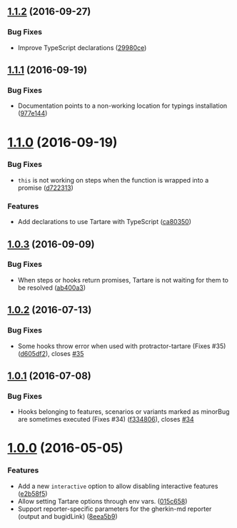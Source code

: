 <a name="1.1.2"></a>
## [1.1.2](https://github.com/telefonicaid/tartare/compare/v1.1.1...v1.1.2) (2016-09-27)


### Bug Fixes

* Improve TypeScript declarations ([29980ce](https://github.com/telefonicaid/tartare/commit/29980ce))



<a name="1.1.1"></a>
## [1.1.1](https://github.com/telefonicaid/tartare/compare/v1.1.0...v1.1.1) (2016-09-19)


### Bug Fixes

* Documentation points to a non-working location for typings installation ([977e144](https://github.com/telefonicaid/tartare/commit/977e144))



<a name="1.1.0"></a>
# [1.1.0](https://github.com/telefonicaid/tartare/compare/v1.0.3...v1.1.0) (2016-09-19)


### Bug Fixes

* `this` is not working on steps when the function is wrapped into a promise ([d722313](https://github.com/telefonicaid/tartare/commit/d722313))

### Features

* Add declarations to use Tartare with TypeScript ([ca80350](https://github.com/telefonicaid/tartare/commit/ca80350))



<a name="1.0.3"></a>
## [1.0.3](https://github.com/telefonicaid/tartare/compare/v1.0.2...v1.0.3) (2016-09-09)


### Bug Fixes

* When steps or hooks return promises, Tartare is not waiting for them to be resolved ([ab400a3](https://github.com/telefonicaid/tartare/commit/ab400a3))



<a name="1.0.2"></a>
## [1.0.2](https://github.com/telefonicaid/tartare/compare/v1.0.1...v1.0.2) (2016-07-13)


### Bug Fixes

* Some hooks throw error when used with protractor-tartare (Fixes #35) ([d605df2](https://github.com/telefonicaid/tartare/commit/d605df2)), closes [#35](https://github.com/telefonicaid/tartare/issues/35)



<a name="1.0.1"></a>
## [1.0.1](https://github.com/telefonicaid/tartare/compare/v1.0.0...v1.0.1) (2016-07-08)


### Bug Fixes

* Hooks belonging to features, scenarios or variants marked as minorBug are sometimes executed (Fixes #34) ([f334806](https://github.com/telefonicaid/tartare/commit/f334806)), closes [#34](https://github.com/telefonicaid/tartare/issues/34)



<a name="1.0.0"></a>
# [1.0.0](https://github.com/telefonicaid/tartare/compare/v0.9.0...v1.0.0) (2016-05-05)


### Features

* Add a new `interactive` option to allow disabling interactive features ([e2b58f5](https://github.com/telefonicaid/tartare/commit/e2b58f5))
* Allow setting Tartare options through env vars. ([015c658](https://github.com/telefonicaid/tartare/commit/015c658))
* Support reporter-specific parameters for the gherkin-md reporter (output and bugidLink) ([8eea5b9](https://github.com/telefonicaid/tartare/commit/8eea5b9))



